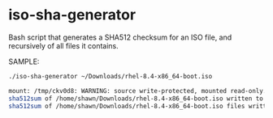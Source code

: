 # iso-sha-generator
Bash script that generates a SHA512 checksum for an ISO file, and recursively of all files it contains.


SAMPLE:
`````bash
./iso-sha-generator ~/Downloads/rhel-8.4-x86_64-boot.iso

mount: /tmp/ckv0d8: WARNING: source write-protected, mounted read-only.
sha512sum of /home/shawn/Downloads/rhel-8.4-x86_64-boot.iso written to /home/shawn/Downloads/rhel-8.4-x86_64-boot.sha512sum
sha512sum of /home/shawn/Downloads/rhel-8.4-x86_64-boot.iso files written to /home/shawn/Downloads/rhel-8.4-x86_64-boot.sha512sum-files
`````````
